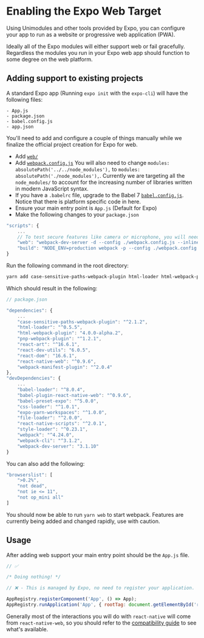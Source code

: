 # Enabling the Expo Web Target

Using Unimodules and other tools provided by Expo, you can configure your app to run as a website or progressive web application (PWA).

Ideally all of the Expo modules will either support web or fail gracefully. Regardless the modules you run in your Expo web app should function to some degree on the web platform.

## Adding support to existing projects

A standard Expo app (Running `expo init` with the `expo-cli`) will have the following files:

```
- App.js
- package.json
- babel.config.js
- app.json
```

You'll need to add and configure a couple of things manually while we finalize the official project creation for Expo for web.

- Add [`web/`](https://github.com/expo/expo/tree/master/apps/native-component-list/web)
- Add [`webpack.config.js`](https://github.com/expo/expo/blob/master/apps/native-component-list/webpack.config.js) You will also need to change `modules: absolutePath('../../node_modules'),` to `modules: absolutePath('./node_modules'),`. Currently we are targeting all the `node_modules/` to account for the increasing number of libraries written in modern JavaScript syntax.
- If you have a `.babelrc` file, upgrade to the Babel 7 [`babel.config.js`](https://github.com/expo/expo/blob/master/apps/native-component-list/babel.config.js). Notice that there is platform specific code in here.
- Ensure your main entry point is `App.js` (Default for Expo)
- Make the following changes to your `package.json`

```js
"scripts": {
    ...
    // To test secure features like camera or microphone, you will need to add: --https --host <YOUR_IP>
    "web": "webpack-dev-server -d --config ./webpack.config.js --inline --colors --content-base web/",
    "build": "NODE_ENV=production webpack -p --config ./webpack.config.js",
}
```

Run the following command in the root directory:

```sh
yarn add case-sensitive-paths-webpack-plugin html-loader html-webpack-plugin pnp-webpack-plugin react-art react-dev-utils react-dom react-native-web webpack-manifest-plugin; yarn add -D babel-loader babel-plugin-react-native-web babel-preset-expo css-loader file-loader react-native-scripts style-loader webpack webpack-cli webpack-dev-server
```

Which should result in the following:

```js
// package.json

"dependencies": {
    ...
    "case-sensitive-paths-webpack-plugin": "^2.1.2",
    "html-loader": "^0.5.5",
    "html-webpack-plugin": "4.0.0-alpha.2",
    "pnp-webpack-plugin": "^1.2.1",
    "react-art": "^16.6.1",
    "react-dev-utils": "6.0.5",
    "react-dom": "16.6.1",
    "react-native-web": "^0.9.6",
    "webpack-manifest-plugin": "^2.0.4"
},
"devDependencies": {
    ...
    "babel-loader": "^8.0.4",
    "babel-plugin-react-native-web": "^0.9.6",
    "babel-preset-expo": "^5.0.0",
    "css-loader": "^1.0.1",
    "expo-yarn-workspaces": "^1.0.0",
    "file-loader": "^2.0.0",
    "react-native-scripts": "^2.0.1",
    "style-loader": "^0.23.1",
    "webpack": "^4.24.0",
    "webpack-cli": "^3.1.2",
    "webpack-dev-server": "3.1.10"
}
```

You can also add the following:

```js
"browserslist": [
    ">0.2%",
    "not dead",
    "not ie <= 11",
    "not op_mini all"
]
```

You should now be able to run `yarn web` to start webpack. Features are currently being added and changed rapidly, use with caution.

## Usage

After adding web support your main entry point should be the `App.js` file.

```js
// ✅

/* Doing nothing! */

// ❌ - This is managed by Expo, no need to register your application.

AppRegistry.registerComponent('App', () => App);
AppRegistry.runApplication('App', { rootTag: document.getElementById('react-root') });
```

Generally most of the interactions you will do with `react-native` will come from `react-native-web`, so you should refer to the [compatibility guide][react-native-web-compatibility] to see what's available.

[react-native-web-compatibility]: https://github.com/necolas/react-native-web#compatibility-with-react-native
